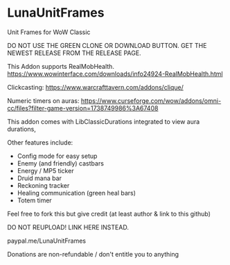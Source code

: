 # LunaUnitFrames
Unit Frames for WoW Classic

DO NOT USE THE GREEN CLONE OR DOWNLOAD BUTTON. GET THE NEWEST RELEASE FROM THE RELEASE PAGE.


This Addon supports RealMobHealth.
https://www.wowinterface.com/downloads/info24924-RealMobHealth.html

Clickcasting:
https://www.warcrafttavern.com/addons/clique/

Numeric timers on auras:
https://www.curseforge.com/wow/addons/omni-cc/files?filter-game-version=1738749986%3A67408


This addon comes with LibClassicDurations integrated to view aura durations,

Other features include:

- Config mode for easy setup
- Enemy (and friendly) castbars
- Energy / MP5 ticker
- Druid mana bar
- Reckoning tracker
- Healing communication (green heal bars)
- Totem timer




Feel free to fork this but give credit (at least author & link to this github)

DO NOT REUPLOAD! LINK HERE INSTEAD.


paypal.me/LunaUnitFrames

Donations are non-refundable / don't entitle you to anything
